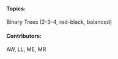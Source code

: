 #### Topics: <br>
Binary Trees (2-3-4, red-black, balanced)

#### Contributors: <br>
AW, LL, ME, MR
